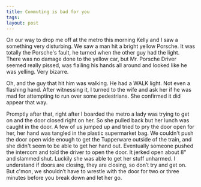 ```yaml
---
title: Commuting is bad for you
tags: 
layout: post
---
```

On our way to drop me off at the metro this morning Kelly and I saw a something very disturbing.  We saw a man hit a bright yellow Porsche.  It was totally the Porsche's fault, he turned when the other guy had the light.  There was no damage done to the yellow car, but Mr. Porsche Driver seemed really pissed, was flailing his hands all around and looked like he was yelling.  Very bizarre. 



Oh, and the guy that hit him was walking. He had a WALK light.  Not even a flashing hand.  After witnessing it, I turned to the wife and ask her if he was mad for attempting to run over some pedestrians.  She confirmed it did appear that way.



Promptly after that, right after I boarded the metro a lady was trying to get on and the door closed right on her.  So she pulled back but her lunch was caught in the door.  A few of us jumped up and tried to pry the door open for her, her hand was tangled in the plastic supermarket bag.  We couldn't push the door open wide enough to get the Tupperware outside of the train, and she didn't seem to be able to get her hand out.  Eventually someone pushed the intercom and told the driver to open the door.  It jerked open about 8" and slammed shut.  Luckily she was able to get her stuff unharmed.  I understand if doors are closing, they are closing, so don’t try and get on.  But c'mon, we shouldn’t have to wrestle with the door for two or three minutes before you break down and let her go.
